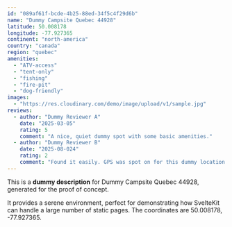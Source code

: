 ```yaml
---
id: "089af61f-bcde-4b25-88ed-34f5c4f29d6b"
name: "Dummy Campsite Quebec 44928"
latitude: 50.008178
longitude: -77.927365
continent: "north-america"
country: "canada"
region: "quebec"
amenities:
  - "ATV-access"
  - "tent-only"
  - "fishing"
  - "fire-pit"
  - "dog-friendly"
images:
  - "https://res.cloudinary.com/demo/image/upload/v1/sample.jpg"
reviews:
  - author: "Dummy Reviewer A"
    date: "2025-03-05"
    rating: 5
    comment: "A nice, quiet dummy spot with some basic amenities."
  - author: "Dummy Reviewer B"
    date: "2025-08-024"
    rating: 2
    comment: "Found it easily. GPS was spot on for this dummy location."
---
```


This is a **dummy description** for Dummy Campsite Quebec 44928, generated for the proof of concept.

It provides a serene environment, perfect for demonstrating how SvelteKit can handle a large number of static pages. The coordinates are 50.008178, -77.927365.
